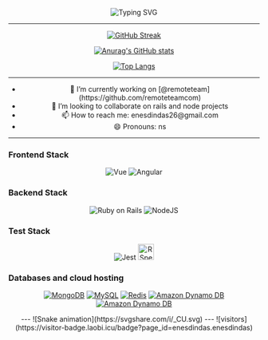 
<!--
**enesdindas/enesdindas** is a ✨ _special_ ✨ repository because its `README.md` (this file) appears on your GitHub profile.

Here are some ideas to get you started:
-->


<div align="center">
  
![Typing SVG](https://readme-typing-svg.herokuapp.com?color=03A062&center=true&vCenter=true&width=600&lines=Hi%2C+I'm+ns.+A+Software+Engineer.;Follow+the+White+Rabbit...)
<!-- - 🌱 I’m currently learning GoLang -->
<!-- - 🤔 I’m looking for help with ... -->
<!-- - 💬 Ask me about ... -->
<!-- - ⚡ Fun fact: ... -->
---

[![GitHub Streak](http://github-readme-streak-stats.herokuapp.com?user=enesdindas&theme=radical)](https://git.io/streak-stats)

[![Anurag's GitHub stats](https://github-readme-stats.vercel.app/api?username=enesdindas&show_icons=true&theme=radical)
](https://github.com/anuraghazra/github-readme-stats)

[![Top Langs](https://github-readme-stats.vercel.app/api/top-langs/?username=enesdindas&layout=compact&theme=radical)](https://github.com/anuraghazra/github-readme-stats)

---

  <ul list-style="none">
    <li>🔭 I’m currently working on [@remoteteam](https://github.com/remoteteamcom)</li>
    <li>👯 I’m looking to collaborate on rails and node projects</li>
    <li>📫 How to reach me: enesdindas26@gmail.com</li>
    <li>😄 Pronouns: ns</li>
  </ul>  

---
<h3 align="left">Frontend Stack</h3>
<p>
   <img alt="Vue" src="https://img.shields.io/badge/vuejs-%2335495e.svg?style=for-the-badge&logo=vuedotjs&logoColor=%234FC08D"></img>
   <img alt="Angular" src="https://img.shields.io/badge/angular-%23DD0031.svg?style=for-the-badge&logo=angular&logoColor=white"></img>
</p>

<h3 align="left">Backend Stack</h3>
<p>
   <img alt="Ruby on Rails" src="https://img.shields.io/badge/rails-%23CC0000.svg?style=for-the-badge&logo=ruby-on-rails&logoColor=white"></img>
   <img alt="NodeJS" src="https://img.shields.io/badge/node.js-6DA55F?style=for-the-badge&logo=node.js&logoColor=white"></img>
</p>

<h3 align="left">Test Stack</h3>
<p>
   <img alt="Jest" src="https://img.shields.io/badge/-jest-%23C21325?style=for-the-badge&logo=jest&logoColor=white"></img> 
   <img alt="RSpec" style="widht: 2rem; height: 2rem;" src="https://iconape.com/wp-content/png_logo_vector/rspec-logo.png"></img> 
</p>


<h3 align="left">Databases and cloud hosting</h3>
<p>
    <a href="#"><img alt="MongoDB" src ="https://img.shields.io/badge/MongoDB-%234ea94b.svg?style=for-the-badge&logo=mongodb&logoColor=white"></a>
    <a href="#"><img alt="MySQL" src="https://img.shields.io/badge/mysql-%2300f.svg?style=for-the-badge&logo=mysql&logoColor=white"></a>
    <a href="#"><img alt="Redis" src="https://img.shields.io/badge/redis-%23DD0031.svg?style=for-the-badge&logo=redis&logoColor=white"></a>
    <a href="#"><img alt="Amazon Dynamo DB" src="https://img.shields.io/badge/Amazon%20DynamoDB-4053D6?style=for-the-badge&logo=Amazon%20DynamoDB&logoColor=white">
    <a href="#"><img alt="Amazon Dynamo DB" src="https://img.shields.io/badge/postgres-%23316192.svg?style=for-the-badge&logo=postgresql&logoColor=white">
</a>
</p>
---
![Snake animation](https://svgshare.com/i/_CU.svg)
---
![visitors](https://visitor-badge.laobi.icu/badge?page_id=enesdindas.enesdindas)
</div>
